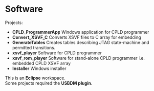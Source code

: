 # Software

Projects:  
* __CPLD_ProgrammerApp__  Windows application for CPLD programmer
* __Convert_XSVF_C__  Converts XSVF files to C array for embedding
* __GenerateTables__  Creates tables describing JTAG state-machine and permitted transitions.
* __xsvf_player__  Software for CPLD programmer
* __xsvf_rom_player__  Software for stand-alone CPLD programmer i.e. embedded CPLD XSVF array
* __Installer__  Windows installer

This is an  __Eclipse__  workspace.  
Some projects required the __USBDM plugin__.